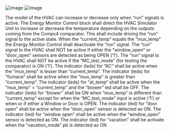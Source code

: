 ![image](https://github.com/user-attachments/assets/ee217cb6-fcf7-4a4b-855f-e41f2cf993db)
![image](https://github.com/user-attachments/assets/d93646d0-7a7d-475e-b07d-d9c24679d0cb)

The model of the HVAC can increase or decrease only when “run” signals is active.
The Energy Monitor Control block shall direct the HVAC Simulator Unit to increase or decrease
the temperature depending on the outputs coming from the Compx4 comparator. This shall
include driving the “run” signal to the active state. When the “current_temp” equals the
“mux_temp” the Energy Monitor Control shall deactivate the “run” signal.
The “run” signal to the HVAC shall NOT be active if either the “window_open” or “door_open”
sensors are detected as being OPEN (‘1’).
The “run” signal to the HVAC shall NOT be active if the “MC_test_mode” (for testing the
comparator) is ON (‘1’).
The indicator (leds) for “AC” shall be active when the “mux_temp” is lesser than “current_temp”.
The indicator (leds) for “furnace” shall be active when the “mux_temp” is greater than
“current_temp”.
The indicator (leds) for “at_temp” shall be active when the “mux_temp” = “current_temp” and
the “blower” led shall be OFF.
The indicator (leds) for “blower” shall be ON when “mux_temp” is different than “current_temp”
except for when the “MC_test_mode” input is active (‘1’) or when or if either a Window or
Door is OPEN.
The indicator (led) for ”door open” shall be active when the “door_open” sensor is detected as
ON.
The indicator (led) for “window open” shall be active when the “window_open” sensor is
detected as ON.
 The indicator (led) for “vacation” shall be activate when the “vacation_mode” pb is detected as
ON
